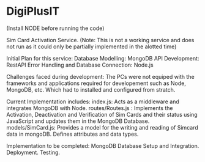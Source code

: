 # DigiPlusIT 

(Install NODE before running the code)

Sim Card Activation Service. (Note: This is not a working service and does not run as it could only be partially implemented in the alotted time)

Initial Plan for this service:
Database Modelling: MongoDB
API Development: RestAPI
Error Handling and Database Connection: Node.js

Challenges faced during development:
The PCs were not equiped with the frameworks and applications required for developement such as Node, MongoDB, etc. Which had to installed and configured from stratch.

Current Implementation includes:
index.js: Acts as a middleware and integrates MongoDB with Node.
routes/Routes.js : Implements the Activation, Deactivation and Verification of Sim Cards and their status using JavaScript and updates them in the MongoDB Database.
models/SimCard.js: Provides a model for the writing and reading of Simcard data in mongoDB. Defines attributes and data types.

Implementation to be completed:
MongoDB Database Setup and Integration.
Deployment.
Testing.
